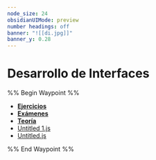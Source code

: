 ```yaml
---
node_size: 24
obsidianUIMode: preview
number headings: off
banner: "![[di.jpg]]"
banner_y: 0.28
---
```

# Desarrollo de Interfaces
%% Begin Waypoint %%
- **[Ejercicios](./Ejercicios/Ejercicios.md)**
- **[Exámenes](./Ex%C3%A1menes/Ex%C3%A1menes.md)**
- **[Teoría](./Teor%C3%ADa/Teor%C3%ADa.md)**
- [Untitled 1.js](./Untitled%201.js)
- [Untitled.js](./Untitled.js)

%% End Waypoint %%